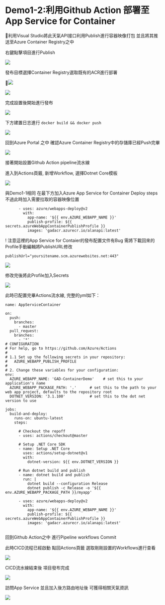 # Demo1-2:利用Github Action 部署至App Service for Container

利用Visual Studio將此天氣API接口利用Publish進行容器映像打包
並且將其推送至Azure Container Registry之中

右鍵點擊項目進行Publish

![](Demo1-2/2020-10-22-17-40-31.png)

發布目標選擇Container Registry選取既有的ACR進行部署

![](Demo1-2/2020-10-22-17-42-13.png)

![](Demo1-2/2020-10-22-17-43-19.png)

完成設置後開始進行發布

![](Demo1-2/2020-10-22-17-43-58.png)

下方建置日志進行 `docker build && docker push`

![](Demo1-2/2020-10-22-17-44-59.png)

回到Azure Portal 之中 確認Azure Container Registry中的存儲庫已經Push完畢

![](Demo1-2/2020-10-22-17-46-53.png)

接著開始設置Github Action pipeline流水線

進入到Actions頁籤, 新增Workflow, 選擇Dotnet Core模板

![](Demo1-2/2020-10-22-17-48-59.png)

與Demo1-1相同 在最下方加入Azure App Service for Container Deploy steps
不過此時加入需要拉取的容器映像位置

```
      - uses: azure/webapps-deploy@v2
        with:
          app-name: '${{ env.AZURE_WEBAPP_NAME }}'
          publish-profile: ${{ secrets.azureWebAppContainerPublishProfile }}
          images: 'gadacr.azurecr.io/alanapi:latest'
```

! 注意這裡的App Service for Contaier的發布配置文件有Bug 需將下載回來的Profile手動編輯將PublishURL修改

`publishUrl="yoursitename.scm.azurewebsites.net:443"`

![](Demo1-2/2020-10-22-17-53-30.png)

修改完後將此Profile加入Secrets

![](Demo1-2/2020-10-22-17-54-45.png)

此時已配置完畢Actions流水線, 完整的yml如下：

```
name: AppServiceContainer

on:
  push:
    branches:
      - master
  pull_request:
    branches:
      - '*'
# CONFIGURATION
# For help, go to https://github.com/Azure/Actions
#
# 1.1 Set up the following secrets in your repository:
#   AZURE_WEBAPP_PUBLISH_PROFILE
#
# 2. Change these variables for your configuration:
env:
  AZURE_WEBAPP_NAME: 'GAD-ContainerDemo'    # set this to your application's name
  AZURE_WEBAPP_PACKAGE_PATH: '.'      # set this to the path to your web app project, defaults to the repository root
  DOTNET_VERSION: '3.1.100'           # set this to the dot net version to use

jobs:
  build-and-deploy:
    runs-on: ubuntu-latest
    steps:

      # Checkout the repoff
      - uses: actions/checkout@master
      
      # Setup .NET Core SDK
      - name: Setup .NET Core
        uses: actions/setup-dotnet@v1
        with:
          dotnet-version: ${{ env.DOTNET_VERSION }} 
      
      # Run dotnet build and publish
      - name: dotnet build and publish
        run: |
          dotnet build --configuration Release
          dotnet publish -c Release -o '${{ env.AZURE_WEBAPP_PACKAGE_PATH }}/myapp' 

      - uses: azure/webapps-deploy@v2
        with:
          app-name: '${{ env.AZURE_WEBAPP_NAME }}'
          publish-profile: ${{ secrets.azureWebAppContainerPublishProfile }}
          images: 'gadacr.azurecr.io/alanapi:latest'
      
```

回到Github Action之中 進行Pipeline workflows Commit

此時CICD流程已經啟動 點回Actions頁籤 選取剛剛設置的Workflows進行查看

![](Demo1-2/2020-10-22-17-57-23.png)

CICD流水線結束後 項目發布完成

![](Demo1-2/2020-10-22-17-57-54.png)

訪問App Service 並且加入後方路由地址後 可獲得相關天氣資訊

![](Demo1-2/2020-10-22-17-58-24.png)